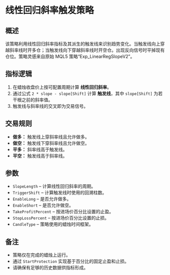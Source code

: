 # 线性回归斜率触发策略

## 概述
该策略利用线性回归斜率指标及其派生的触发线来识别趋势变化。当触发线向上穿越斜率线时开多仓；当触发线向下穿越斜率线时开空仓。出现反向信号时平掉现有仓位。策略灵感来自原始 MQL5 策略“Exp_LinearRegSlopeV2”。

## 指标逻辑
1. 在蜡烛收盘价上按可配置周期计算 **线性回归斜率**。
2. 通过公式 `2 * slope - slope[Shift]` 计算 **触发线**，其中 `slope[Shift]` 为若干根之前的斜率值。
3. 触发线与斜率线的交叉即为交易信号。

## 交易规则
- **做多：** 触发线上穿斜率线且允许做多。
- **做空：** 触发线下穿斜率线且允许做空。
- **平多：** 斜率线高于触发线。
- **平空：** 触发线高于斜率线。

## 参数
- `SlopeLength` – 计算线性回归斜率的周期。
- `TriggerShift` – 计算触发线时使用的回溯柱数。
- `EnableLong` – 是否允许做多。
- `EnableShort` – 是否允许做空。
- `TakeProfitPercent` – 按进场价百分比设置的止盈。
- `StopLossPercent` – 按进场价百分比设置的止损。
- `CandleType` – 策略使用的蜡烛时间框架。

## 备注
- 策略仅在完成的蜡烛上运行。
- 通过 `StartProtection` 实现基于百分比的固定止盈和止损。
- 请确保有足够的历史数据供指标形成。
